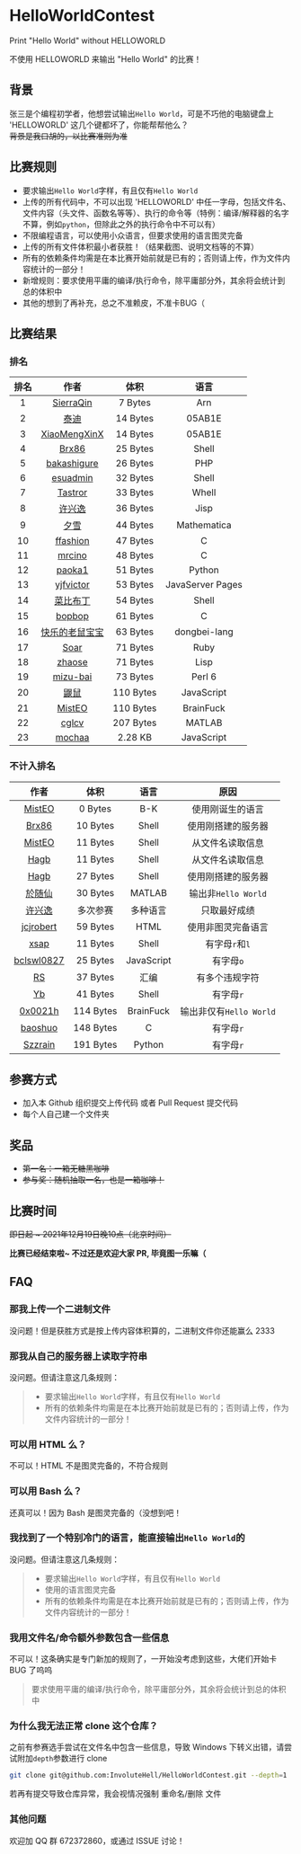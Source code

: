 # HelloWorldContest

Print "Hello World" without HELLOWORLD

不使用 HELLOWORLD 来输出 "Hello World" 的比赛！

## 背景

张三是个编程初学者，他想尝试输出`Hello World`，可是不巧他的电脑键盘上 'HELLOWORLD' 这几个键都坏了，你能帮帮他么？  
~~背景是我口胡的，以比赛准则为准~~

## 比赛规则

- 要求输出`Hello World`字样，有且仅有`Hello World`
- 上传的所有代码中，不可以出现 'HELLOWORLD' 中任一字母，包括文件名、文件内容（头文件、函数名等等）、执行的命令等（特例：编译/解释器的名字不算，例如`python`，但除此之外的执行命令中不可以有）
- 不限编程语言，可以使用小众语言，但要求使用的语言图灵完备
- 上传的所有文件体积最小者获胜！（结果截图、说明文档等的不算）
- 所有的依赖条件均需是在本比赛开始前就是已有的；否则请上传，作为文件内容统计的一部分！
- 新增规则：要求使用平庸的编译/执行命令，除平庸部分外，其余将会统计到总的体积中
- 其他的想到了再补充，总之不准赖皮，不准卡BUG（

## 比赛结果

### 排名

| 排名 |                             作者                             |   体积    |       语言       |
| :--: | :----------------------------------------------------------: | :-------: | :--------------: |
|  1   | [SierraQin](https://github.com/InvoluteHell/HelloWorldContest/blob/master/SierraQin/5.arn) |  7 Bytes  |       Arn        |
|  2   | [泰迪](https://github.com/InvoluteHell/HelloWorldContest/blob/master/%E6%B3%B0%E8%BF%AA/05AB1E) | 14 Bytes  |      05AB1E      |
|  3   | [XiaoMengXinX](https://github.com/InvoluteHell/HelloWorldContest/tree/master/XiaoMengXinX) | 14 Bytes  |      05AB1E      |
|  4   | [Brx86](https://github.com/InvoluteHell/HelloWorldContest/tree/master/Brx86) | 25 Bytes  |      Shell       |
|  5   | [bakashigure](https://github.com/InvoluteHell/HelloWorldContest/blob/master/bakashigure) | 26 Bytes  |       PHP        |
|  6   | [esuadmin](https://github.com/InvoluteHell/HelloWorldContest/tree/master/esuadmin) | 32 Bytes  |      Shell       |
|  7   | [Tastror](https://github.com/InvoluteHell/HelloWorldContest/blob/master/Tastror) | 33 Bytes  |      Whell       |
|  8   | [许兴逸](https://github.com/InvoluteHell/HelloWorldContest/blob/master/%E8%AE%B8%E5%85%B4%E9%80%B8) | 36 Bytes  |       Jisp       |
|  9   | [夕雪](https://github.com/InvoluteHell/HelloWorldContest/blob/master/%E5%A4%95%E9%9B%AA) | 44 Bytes  |   Mathematica    |
|  10  | [ffashion](https://github.com/InvoluteHell/HelloWorldContest/blob/master/ffashion) | 47 Bytes  |        C         |
|  11  | [mrcino](https://github.com/InvoluteHell/HelloWorldContest/blob/master/mrcino) | 48 Bytes  |        C         |
|  12  | [paoka1](https://github.com/InvoluteHell/HelloWorldContest/tree/master/paoka1) | 51 Bytes  |      Python      |
|  13  | [yjfvictor](https://github.com/InvoluteHell/HelloWorldContest/tree/master/yjfvictor) | 53 Bytes  | JavaServer Pages |
|  14  | [菜比布丁](https://github.com/InvoluteHell/HelloWorldContest/tree/master/%E8%8F%9C%E6%AF%94%E5%B8%83%E4%B8%81) | 54 Bytes  |      Shell       |
|  15  | [bopbop](https://github.com/InvoluteHell/HelloWorldContest/tree/master/bopbop) | 61 Bytes  |        C         |
|  16  | [快乐的老鼠宝宝](https://github.com/InvoluteHell/HelloWorldContest/tree/master/%E5%BF%AB%E4%B9%90%E7%9A%84%E8%80%81%E9%BC%A0%E5%AE%9D%E5%AE%9D) | 63 Bytes  |   dongbei-lang   |
|  17  | [Soar](https://github.com/InvoluteHell/HelloWorldContest/blob/master/Soar) | 71 Bytes  |       Ruby       |
|  18  | [zhaose](https://github.com/InvoluteHell/HelloWorldContest/tree/master/zhaose) | 71 Bytes  |       Lisp       |
|  19  | [mizu-bai](https://github.com/InvoluteHell/HelloWorldContest/tree/master/mizu-bai) | 73 Bytes |    Perl 6     |
|  20  | [鼹鼠](https://github.com/InvoluteHell/HelloWorldContest/blob/master/%E9%BC%B9%E9%BC%A0) | 110 Bytes |    JavaScript    |
|  21  | [MistEO](https://github.com/InvoluteHell/HelloWorldContest/tree/master/MistEO) | 110 Bytes |    BrainFuck     |
|  22  | [cglcv](https://github.com/InvoluteHell/HelloWorldContest/tree/master/cglcv) | 207 Bytes |      MATLAB      |
|  23  | [mochaa](https://github.com/InvoluteHell/HelloWorldContest/tree/master/mochaa) |  2.28 KB  |    JavaScript    |

### 不计入排名

|                             作者                             |   体积    |    语言    |          原因           |
| :----------------------------------------------------------: | :-------: | :--------: | :---------------------: |
| [MistEO](https://github.com/InvoluteHell/HelloWorldContest/tree/master/MistEO) |  0 Bytes  |    B-K     |    使用刚诞生的语言     |
| [Brx86](https://github.com/InvoluteHell/HelloWorldContest/tree/master/Brx86) | 10 Bytes  |   Shell    |   使用刚搭建的服务器    |
| [MistEO](https://github.com/InvoluteHell/HelloWorldContest/tree/master/MistEO) | 11 Bytes  |   Shell    |    从文件名读取信息     |
| [Hagb](https://github.com/InvoluteHell/HelloWorldContest/tree/master/Hagb) | 11 Bytes  |   Shell    |    从文件名读取信息     |
| [Hagb](https://github.com/InvoluteHell/HelloWorldContest/blob/master/Hagb) | 27 Bytes  |   Shell    |   使用刚搭建的服务器    |
| [於随仙](https://github.com/InvoluteHell/HelloWorldContest/blob/master/%E6%96%BC%E9%9A%8F%E4%BB%99) | 30 Bytes  |   MATLAB   |   输出非`Hello World`   |
| [许兴逸](https://github.com/InvoluteHell/HelloWorldContest/tree/master/%E8%AE%B8%E5%85%B4%E9%80%B8) | 多次参赛  |  多种语言  |      只取最好成绩       |
| [jcjrobert](https://github.com/InvoluteHell/HelloWorldContest/tree/master/jcjrobert) | 59 Bytes  |    HTML    |   使用非图灵完备语言    |
| [xsap](https://github.com/InvoluteHell/HelloWorldContest/blob/master/xsap) | 11 Bytes  |   Shell    |     有字母`r`和`l`      |
| [bclswl0827](https://github.com/InvoluteHell/HelloWorldContest/tree/master/bclswl0827) | 25 Bytes  | JavaScript |        有字母`o`        |
| [RS](https://github.com/InvoluteHell/HelloWorldContest/tree/master/RS) | 37 Bytes  |    汇编    |     有多个违规字符      |
| [Yb](https://github.com/InvoluteHell/HelloWorldContest/tree/master/Yb) | 41 Bytes  |   Shell    |        有字母`r`        |
| [0x0021h](https://github.com/InvoluteHell/HelloWorldContest/tree/master/0x0021h) | 114 Bytes | BrainFuck  | 输出非仅有`Hello World` |
| [baoshuo](https://github.com/InvoluteHell/HelloWorldContest/blob/master/baoshuo/answer.c) | 148 Bytes |     C      |        有字母`r`        |
| [Szzrain](https://github.com/InvoluteHell/HelloWorldContest/blob/e56cfcb7d32eeb12fc41d56e2870ad786bad9449/Szzrain) | 191 Bytes |   Python   |        有字母`r`        |

## 参赛方式

- 加入本 Github 组织提交上传代码 或者 Pull Request 提交代码
- 每个人自己建一个文件夹

## 奖品

- ~~第一名：一箱无糖黑咖啡~~
- ~~参与奖：随机抽取一名，也是一箱咖啡！~~

## 比赛时间

~~即日起 ~ 2021年12月19日晚10点（北京时间）~~  

**比赛已经结束啦~ 不过还是欢迎大家 PR, 毕竟图一乐嘛（**

## FAQ

### 那我上传一个二进制文件

没问题！但是获胜方式是按上传内容体积算的，二进制文件你还能赢么 2333

### 那我从自己的服务器上读取字符串

没问题。但请注意这几条规则：
> - 要求输出`Hello World`字样，有且仅有`Hello World`  
> - 所有的依赖条件均需是在本比赛开始前就是已有的；否则请上传，作为文件内容统计的一部分！

### 可以用 HTML 么？

不可以！HTML 不是图灵完备的，不符合规则

### 可以用 Bash 么？

还真可以！因为 Bash 是图灵完备的（没想到吧！

### 我找到了一个特别冷门的语言，能直接输出`Hello World`的

没问题。但请注意这几条规则：

> - 要求输出`Hello World`字样，有且仅有`Hello World`  
> - 使用的语言图灵完备  
> - 所有的依赖条件均需是在本比赛开始前就是已有的；否则请上传，作为文件内容统计的一部分！

### 我用文件名/命令额外参数包含一些信息

不可以！这条确实是专门新加的规则了，一开始没考虑到这些，大佬们开始卡 BUG 了呜呜

> 要求使用平庸的编译/执行命令，除平庸部分外，其余将会统计到总的体积中

### 为什么我无法正常 clone 这个仓库？

之前有参赛选手尝试在文件名中包含一些信息，导致 Windows 下转义出错，请尝试附加`depth`参数进行 clone
```bash
git clone git@github.com:InvoluteHell/HelloWorldContest.git --depth=1
```
若再有提交导致仓库异常，我会视情况强制 重命名/删除 文件

### 其他问题

欢迎加 QQ 群 672372860，或通过 ISSUE 讨论！
